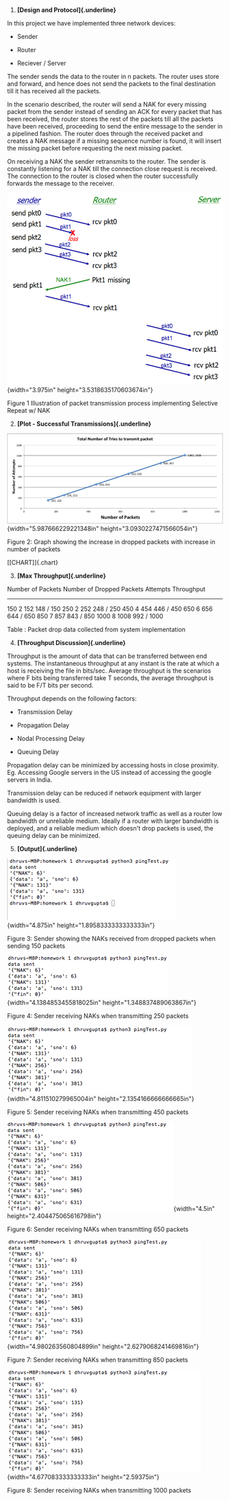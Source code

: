 1.  **[Design and Protocol]{.underline}**

In this project we have implemented three network devices:

-   Sender

-   Router

-   Reciever / Server

The sender sends the data to the router in n packets. The router uses
store and forward, and hence does not send the packets to the final
destination till it has received all the packets.

In the scenario described, the router will send a NAK for every missing
packet from the sender instead of sending an ACK for every packet that
has been received, the router stores the rest of the packets till all
the packets have been received, proceeding to send the entire message to
the sender in a pipelined fashion. The router does through the received
packet and creates a NAK message if a missing sequence number is found,
it will insert the missing packet before requesting the next missing
packet.

On receiving a NAK the sender retransmits to the router. The sender is
constantly listening for a NAK till the connection close request is
received. The connection to the router is closed when the router
successfully forwards the message to the receiver.

![](./media/image1.png){width="3.975in" height="3.5318635170603674in"}

Figure 1 Illustration of packet transmission process implementing
Selective Repeat w/ NAK

2.  **[Plot - Successful Transmissions]{.underline}**

![](./media/image2.png){width="5.987666229221348in"
height="3.0930227471566054in"}

Figure 2: Graph showing the increase in dropped packets with increase in
number of packets

[\[CHART\]]{.chart}

3.  **[Max Throughput]{.underline}**

  Number of Packets   Number of Dropped Packets   Attempts   Throughput
  ------------------- --------------------------- ---------- ------------
  150                 2                           152        148 / 150
  250                 2                           252        248 / 250
  450                 4                           454        446 / 450
  650                 6                           656        644 / 650
  850                 7                           857        843 / 850
  1000                8                           1008       992 / 1000

Table : Packet drop data collected from system implementation

4.  **[Throughput Discussion]{.underline}**

Throughput is the amount of data that can be transferred between end
systems. The instantaneous throughput at any instant is the rate at
which a host is receiving the file in bits/sec. Average throughput is
the scenarios where F bits being transferred take T seconds, the average
throughput is said to be F/T bits per second.

Throughput depends on the following factors:

-   Transmission Delay

-   Propagation Delay

-   Nodal Processing Delay

-   Queuing Delay

Propagation delay can be minimized by accessing hosts in close
proximity. Eg. Accessing Google servers in the US instead of accessing
the google servers in India.

Transmission delay can be reduced if network equipment with larger
bandwidth is used.

Queuing delay is a factor of increased network traffic as well as a
router low bandwidth or unreliable medium. Ideally if a router with
larger bandwidth is deployed, and a reliable medium which doesn't drop
packets is used, the queuing delay can be minimized.

5.  **[Output]{.underline}**

![](./media/image3.png){width="4.875in" height="1.8958333333333333in"}

Figure 3: Sender showing the NAKs received from dropped packets when
sending 150 packets

![](./media/image4.png){width="4.1384853455818025in"
height="1.348837489063867in"}

Figure 4: Sender receiving NAKs when transmitting 250 packets

![](./media/image5.png){width="4.811510279965004in"
height="2.1354166666666665in"}

Figure 5: Sender receiving NAKs when transmitting 450 packets

![](./media/image6.png){width="4.5in" height="2.404475065616798in"}

Figure 6: Sender receiving NAKs when transmitting 650 packets

![](./media/image7.png){width="4.980263560804899in"
height="2.6279068241469816in"}

Figure 7: Sender receiving NAKs when transmitting 850 packets

![](./media/image8.png){width="4.677083333333333in" height="2.59375in"}

Figure 8: Sender receiving NAKs when transmitting 1000 packets
